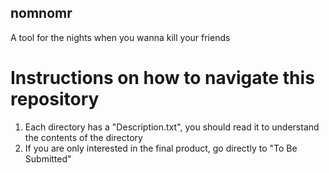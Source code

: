 ## nomnomr
A tool for the nights when you wanna kill your friends



# Instructions on how to navigate this repository
1. Each directory has a "Description.txt", you should read it to understand the contents of the directory
2. If you are only interested in the final product, go directly to "To Be Submitted"
